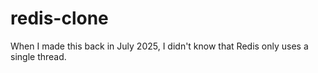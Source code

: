 # redis-clone
When I made this back in July 2025, I didn't know that Redis only uses a single thread.
